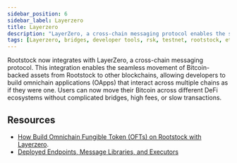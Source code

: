 ```yaml
---
sidebar_position: 6
sidebar_label: Layerzero
title: Layerzero
description: "LayerZero, a cross-chain messaging protocol enables the seamless movement of Bitcoin-backed assets from Rootstock to other blockchains, allowing developers to build omnichain applications (OApps) that interact across multiple chains as if they were one." 
tags: [Layerzero, bridges, developer tools, rsk, testnet, rootstock, ethereum, dApps, smart contracts]
---
```


Rootstock now integrates with LayerZero, a cross-chain messaging protocol. This integration enables the seamless movement of Bitcoin-backed assets from Rootstock to other blockchains, allowing developers to build omnichain applications (OApps) that interact across multiple chains as if they were one. Users can now move their Bitcoin across different DeFi ecosystems without complicated bridges, high fees, or slow transactions.

## Resources
- [How Build Omnichain Fungible Token (OFTs) on Rootstock with Layerzero](/developers/use-cases/rootstock-layerzero).
- [Deployed Endpoints, Message Libraries, and Executors](https://docs.layerzero.network/v2/deployments/deployed-contracts)